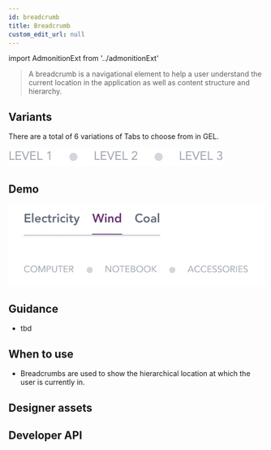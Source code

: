 ```yaml
---
id: breadcrumb
title: Breadcrumb
custom_edit_url: null
---
```


import AdmonitionExt from '../admonitionExt'

> A breadcrumb is a navigational element to help a user understand the current location in the application as well as content structure and hierarchy.


## Variants

There are a total of 6 variations of Tabs to choose from in GEL.

![Breadcrumb types](img/breadcrumb-type.svg)


## Demo

![Breadcrumb demo](img/breadcrumb-demo.svg)


## Guidance

* tbd


## When to use

* Breadcrumbs are used to show the hierarchical location at which the user is currently in.


## Designer assets

<AdmonitionExt type="figma" url="https://www.figma.com/file/kzLxtqv6YGL0wotiqzgEo4/GEL-UI-Doc?node-id=696%3A96886" />


## Developer API

<AdmonitionExt type="vue" url="https://primefaces.org/primevue/breadcrumb" />